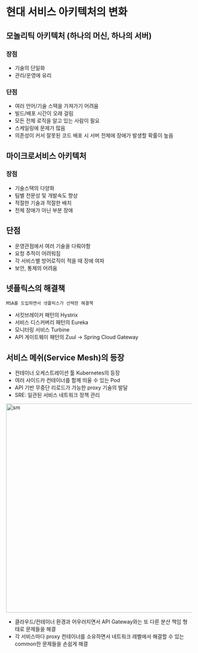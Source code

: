 # 현대 서비스 아키텍처의 변화
## 모놀리틱 아키텍처 (하나의 머신, 하나의 서버)
### 장점
- 기술의 단일화
- 관리/운영에 유리

### 단점
- 여러 언어/기술 스택을 가져가기 어려움
- 빌드/배포 시간이 오래 걸림
- 모든 전체 로직을 알고 있는 사람이 필요
- 스케일링에 문제가 많음
- 의존성이 커서 잘못된 코드 배포 시 서버 전체에 장애가 발생할 확률이 높음

## 마이크로서비스 아키텍처
### 장점
- 기술스택의 다양화
- 팀별 전문성 및 개발속도 향상
- 적절한 기술과 적절한 배치
- 전체 장애가 아닌 부분 장애

## 단점
- 운영관점에서 여러 기술을 다뤄야함
- 요청 추적이 어려워짐
- 각 서비스별 방어로직이 적을 때 장애 여파
- 보안, 통제의 어려움

## 넷플릭스의 해결책
`MSA를 도입하면서 넷플릭스가 선택한 해결책`
- 서킷브레이커 패턴의 Hystrix
- 서비스 디스커버리 패턴의 Eureka
- 모니터링 서비스 Turbine
- API 게이트웨이 패턴의 Zuul -> Spring Cloud Gateway

## 서비스 메쉬(Service Mesh)의 등장
- 컨테이너 오케스트레이션 툴 Kubernetes의 등장
- 여러 사이드카 컨테이너를 함께 띄울 수 있는 Pod
- API 기반 무중단 리로드가 가능한 proxy 기술의 발달
- SRE: 일관된 서비스 네트워크 정책 관리

<img width="567" alt="sm" src="https://user-images.githubusercontent.com/59307414/205605578-e24cc25e-e497-4b08-9f10-70d556e1a669.png">

- 클라우드/컨테이너 환경과 어우러지면서 API Gateway와는 또 다른 분산 책임 형태로 문제들을 해결
- 각 서비스마다 proxy 컨테이너를 소유하면서 네트워크 레벨에서 해결할 수 있는 common한 문제들을 손쉽게 해결